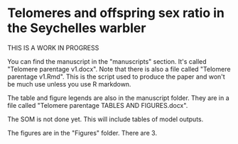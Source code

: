 # Telomeres and offspring sex ratio in the Seychelles warbler

THIS IS A WORK IN PROGRESS

You can find the manuscript in the "manuscripts" section. It's called "Telomere parentage v1.docx". Note that there is also a file called "Telomere parentage v1.Rmd". This is the script used to produce the paper and won't be much use unless you use R markdown.

The table and figure legends are also in the manuscript folder. They are in a file called "Telomere parentage TABLES AND FIGURES.docx".

The SOM is not done yet. This will include tables of model outputs.

The figures are in the "Figures" folder. There are 3.
